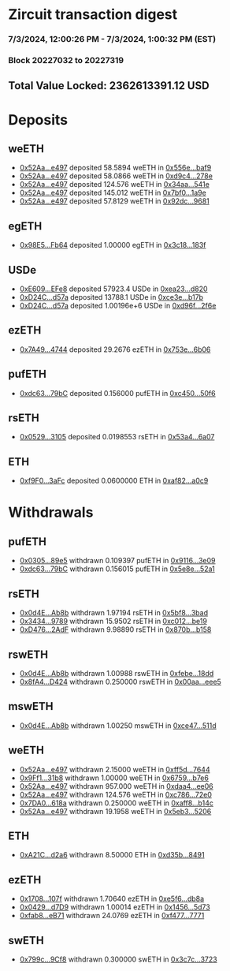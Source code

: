# Zircuit transaction digest
### 7/3/2024, 12:00:26 PM - 7/3/2024, 1:00:32 PM (EST)
### Block 20227032 to 20227319

## Total Value Locked: 2362613391.12 USD

# Deposits
## weETH
- [0x52Aa...e497](https://etherscan.io/address/0x52Aa899454998Be5b000Ad077a46Bbe360F4e497) deposited 58.5894 weETH in [0x556e...baf9](https://etherscan.io/tx/0x52Aa899454998Be5b000Ad077a46Bbe360F4e497)
- [0x52Aa...e497](https://etherscan.io/address/0x52Aa899454998Be5b000Ad077a46Bbe360F4e497) deposited 58.0866 weETH in [0xd9c4...278e](https://etherscan.io/tx/0x52Aa899454998Be5b000Ad077a46Bbe360F4e497)
- [0x52Aa...e497](https://etherscan.io/address/0x52Aa899454998Be5b000Ad077a46Bbe360F4e497) deposited 124.576 weETH in [0x34aa...541e](https://etherscan.io/tx/0x52Aa899454998Be5b000Ad077a46Bbe360F4e497)
- [0x52Aa...e497](https://etherscan.io/address/0x52Aa899454998Be5b000Ad077a46Bbe360F4e497) deposited 145.012 weETH in [0x7bf0...1a9e](https://etherscan.io/tx/0x52Aa899454998Be5b000Ad077a46Bbe360F4e497)
- [0x52Aa...e497](https://etherscan.io/address/0x52Aa899454998Be5b000Ad077a46Bbe360F4e497) deposited 57.8129 weETH in [0x92dc...9681](https://etherscan.io/tx/0x52Aa899454998Be5b000Ad077a46Bbe360F4e497)
## egETH
- [0x98E5...Fb64](https://etherscan.io/address/0x98E59fCAFA8ed5A288A74D03D144d3FB42ADFb64) deposited 1.00000 egETH in [0x3c18...183f](https://etherscan.io/tx/0x98E59fCAFA8ed5A288A74D03D144d3FB42ADFb64)
## USDe
- [0xE609...EFe8](https://etherscan.io/address/0xE609549239157ff1341015308b1BFF447Ba7EFe8) deposited 57923.4 USDe in [0xea23...d820](https://etherscan.io/tx/0xE609549239157ff1341015308b1BFF447Ba7EFe8)
- [0xD24C...d57a](https://etherscan.io/address/0xD24Cfe2d0fa81369ca6291c28ac5426e16B6d57a) deposited 13788.1 USDe in [0xce3e...b17b](https://etherscan.io/tx/0xD24Cfe2d0fa81369ca6291c28ac5426e16B6d57a)
- [0xD24C...d57a](https://etherscan.io/address/0xD24Cfe2d0fa81369ca6291c28ac5426e16B6d57a) deposited 1.00196e+6 USDe in [0xd96f...2f6e](https://etherscan.io/tx/0xD24Cfe2d0fa81369ca6291c28ac5426e16B6d57a)
## ezETH
- [0x7A49...4744](https://etherscan.io/address/0x7A493Be5c2ce014cD049Bf178a1ac0Db1B434744) deposited 29.2676 ezETH in [0x753e...6b06](https://etherscan.io/tx/0x7A493Be5c2ce014cD049Bf178a1ac0Db1B434744)
## pufETH
- [0xdc63...79bC](https://etherscan.io/address/0xdc632C0E80D0C3A5222287547c0c7be712FB79bC) deposited 0.156000 pufETH in [0xc450...50f6](https://etherscan.io/tx/0xdc632C0E80D0C3A5222287547c0c7be712FB79bC)
## rsETH
- [0x0529...3105](https://etherscan.io/address/0x0529dD1db6462a841466A7e38bC6f82F908B3105) deposited 0.0198553 rsETH in [0x53a4...6a07](https://etherscan.io/tx/0x0529dD1db6462a841466A7e38bC6f82F908B3105)
## ETH
- [0xf9F0...3aFc](https://etherscan.io/address/0xf9F0d241709bB31859a254B9c7F4F548e11F3aFc) deposited 0.0600000 ETH in [0xaf82...a0c9](https://etherscan.io/tx/0xf9F0d241709bB31859a254B9c7F4F548e11F3aFc)
# Withdrawals
## pufETH
- [0x0305...89e5](https://etherscan.io/address/0x030528dC4D1D6132Eb618Bf245241204aB0989e5) withdrawn 0.109397 pufETH in [0x9116...3e09](https://etherscan.io/tx/0x030528dC4D1D6132Eb618Bf245241204aB0989e5)
- [0xdc63...79bC](https://etherscan.io/address/0xdc632C0E80D0C3A5222287547c0c7be712FB79bC) withdrawn 0.156015 pufETH in [0x5e8e...52a1](https://etherscan.io/tx/0xdc632C0E80D0C3A5222287547c0c7be712FB79bC)
## rsETH
- [0x0d4E...Ab8b](https://etherscan.io/address/0x0d4E4f983F4e7D848BD1cF91ed43f2BDd9d8Ab8b) withdrawn 1.97194 rsETH in [0x5bf8...3bad](https://etherscan.io/tx/0x0d4E4f983F4e7D848BD1cF91ed43f2BDd9d8Ab8b)
- [0x3434...9789](https://etherscan.io/address/0x34349c5569e7B846c3558961552D2202760A9789) withdrawn 15.9502 rsETH in [0xc012...be19](https://etherscan.io/tx/0x34349c5569e7B846c3558961552D2202760A9789)
- [0xD476...2AdF](https://etherscan.io/address/0xD4764a7903E22136DBFa6a3304832eEa3fc02AdF) withdrawn 9.98890 rsETH in [0x870b...b158](https://etherscan.io/tx/0xD4764a7903E22136DBFa6a3304832eEa3fc02AdF)
## rswETH
- [0x0d4E...Ab8b](https://etherscan.io/address/0x0d4E4f983F4e7D848BD1cF91ed43f2BDd9d8Ab8b) withdrawn 1.00988 rswETH in [0xfebe...18dd](https://etherscan.io/tx/0x0d4E4f983F4e7D848BD1cF91ed43f2BDd9d8Ab8b)
- [0x8fA4...D424](https://etherscan.io/address/0x8fA4Bc7AE6D6970447483eae75fb898dd5BDD424) withdrawn 0.250000 rswETH in [0x00aa...eee5](https://etherscan.io/tx/0x8fA4Bc7AE6D6970447483eae75fb898dd5BDD424)
## mswETH
- [0x0d4E...Ab8b](https://etherscan.io/address/0x0d4E4f983F4e7D848BD1cF91ed43f2BDd9d8Ab8b) withdrawn 1.00250 mswETH in [0xce47...511d](https://etherscan.io/tx/0x0d4E4f983F4e7D848BD1cF91ed43f2BDd9d8Ab8b)
## weETH
- [0x52Aa...e497](https://etherscan.io/address/0x52Aa899454998Be5b000Ad077a46Bbe360F4e497) withdrawn 2.15000 weETH in [0xff5d...7644](https://etherscan.io/tx/0x52Aa899454998Be5b000Ad077a46Bbe360F4e497)
- [0x9Ff1...31b8](https://etherscan.io/address/0x9Ff1e11C44E9bB04940f776C3Edb1aE84c8a31b8) withdrawn 1.00000 weETH in [0x6759...b7e6](https://etherscan.io/tx/0x9Ff1e11C44E9bB04940f776C3Edb1aE84c8a31b8)
- [0x52Aa...e497](https://etherscan.io/address/0x52Aa899454998Be5b000Ad077a46Bbe360F4e497) withdrawn 957.000 weETH in [0xdaa4...ee06](https://etherscan.io/tx/0x52Aa899454998Be5b000Ad077a46Bbe360F4e497)
- [0x52Aa...e497](https://etherscan.io/address/0x52Aa899454998Be5b000Ad077a46Bbe360F4e497) withdrawn 124.576 weETH in [0xc786...72e0](https://etherscan.io/tx/0x52Aa899454998Be5b000Ad077a46Bbe360F4e497)
- [0x7DA0...618a](https://etherscan.io/address/0x7DA02E5a5dFb3312A2B8487a04Cb6B062923618a) withdrawn 0.250000 weETH in [0xaff8...b14c](https://etherscan.io/tx/0x7DA02E5a5dFb3312A2B8487a04Cb6B062923618a)
- [0x52Aa...e497](https://etherscan.io/address/0x52Aa899454998Be5b000Ad077a46Bbe360F4e497) withdrawn 19.1958 weETH in [0x5eb3...5206](https://etherscan.io/tx/0x52Aa899454998Be5b000Ad077a46Bbe360F4e497)
## ETH
- [0xA21C...d2a6](https://etherscan.io/address/0xA21C67877b2CFfAbC85E8D505a6dF88c386Ed2a6) withdrawn 8.50000 ETH in [0xd35b...8491](https://etherscan.io/tx/0xA21C67877b2CFfAbC85E8D505a6dF88c386Ed2a6)
## ezETH
- [0x1708...107f](https://etherscan.io/address/0x17082bbeF4E7a109F14450791c707a27C6Be107f) withdrawn 1.70640 ezETH in [0xe5f6...db8a](https://etherscan.io/tx/0x17082bbeF4E7a109F14450791c707a27C6Be107f)
- [0x0429...d7D9](https://etherscan.io/address/0x0429D5436f6132dDB04D96C8952f2fEb310Bd7D9) withdrawn 1.00014 ezETH in [0x1456...5d73](https://etherscan.io/tx/0x0429D5436f6132dDB04D96C8952f2fEb310Bd7D9)
- [0xfab8...eB71](https://etherscan.io/address/0xfab8c9cD1298b3abB5cf3Fae4b48A99b9356eB71) withdrawn 24.0769 ezETH in [0xf477...7771](https://etherscan.io/tx/0xfab8c9cD1298b3abB5cf3Fae4b48A99b9356eB71)
## swETH
- [0x799c...9Cf8](https://etherscan.io/address/0x799c04752dc44A9BB189bE597b99952C88809Cf8) withdrawn 0.300000 swETH in [0x3c7c...3723](https://etherscan.io/tx/0x799c04752dc44A9BB189bE597b99952C88809Cf8)
